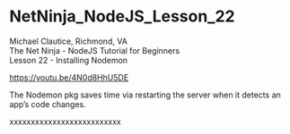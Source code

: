 # NetNinja_NodeJS_Lesson_22
Michael Clautice, Richmond, VA<br>
The Net Ninja - NodeJS Tutorial for Beginners<br>
Lesson 22 - Installing Nodemon

https://youtu.be/4N0d8HhU5DE

The Nodemon pkg saves time via restarting the server when it detects an app’s code changes.

xxxxxxxxxxxxxxxxxxxxxxxxxx
